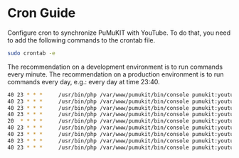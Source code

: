 Cron Guide
===========

Configure cron to synchronize PuMuKIT with YouTube. To do that, you need to add the following commands to the crontab file.

```bash
sudo crontab -e
```

The recommendation on a development environment is to run commands every minute.
The recommendation on a production environment is to run commands every day, e.g.: every day at time 23:40.

```bash
40 23 * * *     /usr/bin/php /var/www/pumukit/bin/console pumukit:youtube:update:metadata --env=prod
40 23 * * *     /usr/bin/php /var/www/pumukit/bin/console pumukit:youtube:playlist:sync --env=prod
40 23 * * *     /usr/bin/php /var/www/pumukit/bin/console pumukit:youtube:update:playlist --env=prod
40 23 * * *     /usr/bin/php /var/www/pumukit/bin/console pumukit:youtube:update:status --env=prod
20  * * * *     /usr/bin/php /var/www/pumukit/bin/console pumukit:youtube:update:pendingstatus --env=prod
40 23 * * *     /usr/bin/php /var/www/pumukit/bin/console pumukit:youtube:upload --env=prod
40 23 * * *     /usr/bin/php /var/www/pumukit/bin/console pumukit:youtube:delete --env=prod
40 23 * * *     /usr/bin/php /var/www/pumukit/bin/console pumukit:youtube:caption:upload --env=prod
40 23 * * *     /usr/bin/php /var/www/pumukit/bin/console pumukit:youtube:caption:delete --env=prod
```
